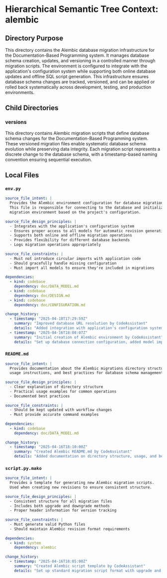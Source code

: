 # Hierarchical Semantic Tree Context: alembic

## Directory Purpose
This directory contains the Alembic database migration infrastructure for the Documentation-Based Programming system. It manages database schema creation, updates, and versioning in a controlled manner through migration scripts. The environment is configured to integrate with the application's configuration system while supporting both online database updates and offline SQL script generation. This infrastructure ensures database schema changes are tracked, versioned, and can be applied or rolled back systematically across development, testing, and production environments.

## Child Directories

### versions
This directory contains Alembic migration scripts that define database schema changes for the Documentation-Based Programming system. These versioned migration files enable systematic database schema evolution while preserving data integrity. Each migration script represents a discrete change to the database schema, with a timestamp-based naming convention ensuring sequential execution.

## Local Files

### `env.py`
```yaml
source_file_intent: |
  Provides the Alembic environment configuration for database migrations.
  This file is responsible for connecting to the database and initializing the
  migration environment based on the project's configuration.
  
source_file_design_principles: |
  - Integrates with the application's configuration system
  - Ensures proper access to all models for automatic revision generation
  - Supports both online and offline migration operations
  - Provides flexibility for different database backends
  - Logs migration operations appropriately
  
source_file_constraints: |
  - Must not introduce circular imports with application code
  - Should gracefully handle missing configuration
  - Must import all models to ensure they're included in migrations
  
dependencies:
  - kind: codebase
    dependency: doc/DATA_MODEL.md
  - kind: codebase
    dependency: doc/DESIGN.md
  - kind: codebase
    dependency: doc/CONFIGURATION.md
  
change_history:
  - timestamp: "2025-04-18T17:29:59Z"
    summary: "Improved database URL resolution by CodeAssistant"
    details: "Added integration with application's configuration system, implemented fallback to default SQLite database path, added robust error handling for connection failures, added proper type hints for improved code quality"
  - timestamp: "2025-04-16T18:08:07Z"
    summary: "Initial creation of Alembic environment by CodeAssistant"
    details: "Set up database connection configuration, added model import mechanism, configured logging"
```

### `README.md`
```yaml
source_file_intent: |
  Provides documentation about the Alembic migrations directory structure,
  usage instructions, and best practices for database schema management.
  
source_file_design_principles: |
  - Clear explanation of directory structure
  - Practical usage examples for common operations
  - Documented best practices
  
source_file_constraints: |
  - Should be kept updated with workflow changes
  - Must provide accurate command examples
  
dependencies:
  - kind: codebase
    dependency: doc/DATA_MODEL.md
  
change_history:
  - timestamp: "2025-04-16T18:10:00Z"
    summary: "Created Alembic README.md by CodeAssistant"
    details: "Added documentation on directory structure, usage, and best practices"
```

### `script.py.mako`
```yaml
source_file_intent: |
  Provides a template for generating new Alembic migration scripts.
  Used when creating new revisions to ensure consistent structure.
  
source_file_design_principles: |
  - Consistent structure for all migration files
  - Includes both upgrade and downgrade methods
  - Proper header information for version tracking
  
source_file_constraints: |
  - Must generate valid Python files
  - Should maintain Alembic revision format requirements
  
dependencies:
  - kind: system
    dependency: alembic
  
change_history:
  - timestamp: "2025-04-16T18:05:00Z"
    summary: "Created Alembic script template by CodeAssistant"
    details: "Set up standard migration script format with upgrade and downgrade methods"
```

<!-- End of HSTC.md file -->
